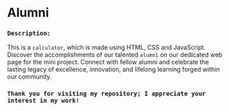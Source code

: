 # Alumni


### `Description:`
This is a `calculator`, which is made using HTML, CSS and JavaScript.
Discover the accomplishments of our talented `alumni` on our dedicated web page for the mini project. 
Connect with fellow alumni and celebrate the lasting legacy of excellence, innovation, and lifelong learning forged within our community.

###  `Thank you for visiting my repository; I appreciate your interest in my work!`

